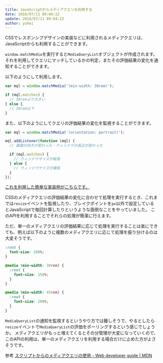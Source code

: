 ```yaml
---
title: JavaScriptからメディアクエリを利用する
date: 2016/07/11 09:04:22
update: 2016/07/11 09:04:22
author: yuhei
---
```

CSSでレスポンシブデザインの実装などに利用されるメディアクエリは、JavaScriptからも利用することができます。

<!-- more -->

`window.matchMedia`を実行すると`MediaQueryList`オブジェクトが作成されます。
それを利用してクエリにマッチしているかの判定、またその評価結果の変化を通知することができます。

以下のようにして利用します。

```javascript
var mql = window.matchMedia('(min-width: 30rem)');

if (mql.matches) {
  // 30remより大きい
} else {
  // 30rem以下
}
```

また、以下のようにしてクエリの評価結果の変化を監視することができます。

```javascript
var mql = window.matchMedia('(orientation: portrait)');

mql.addListener(function (mql) {
  // 画面の向きが変わった・ウィンドウの長辺が変わった

  if (mql.matches) {
    // ウィンドウサイズが縦長
  } else {
    // ウィンドウサイズが横長
  }
});
```

[これを利用した簡単な実装例がこちらです。](/rookies/demos/use-media-queries-from-javascript.html)

CSSのメディアクエリの評価結果の変化に合わせて処理を実行するとき、これまでは`resize`イベントを監視したり、ブレイクポイントを`px`以外で設定しているとJavaScriptで毎回計算したりというような面倒なことをやっていました。
このAPIを利用することでそれらの処理が簡潔に行えます。

ただ、単一のメディアクエリの評価結果に応じて処理を実行することは楽にできても、例えば以下のように複数のメディアクエリに応じて処理を振り分けるのは大変そうです。

```css
:root {
  font-size: 100%;
}

@media (min-width: 30rem) {
  :root {
    font-size: 150%;
  }
}

@media (min-width: 45rem) {
  :root {
    font-size: 200%;
  }
}
```

`MediaQueryList`の通知を監視するというやり方では難しそうで、やるとしたら`resize`イベントで`MediaQueryList`の評価をポーリングするという感じでしょうか。
メディアクエリがもっと増えてくるとその分管理が大変になっていくので、このAPIの利用は、単一のメディアクエリを利用する場合だけに止めた方がよさそうです。

参考
[スクリプトからのメディアクエリの使用 - Web developer guide | MDN](https://developer.mozilla.org/ja/docs/Web/Guide/CSS/Testing_media_queries)
